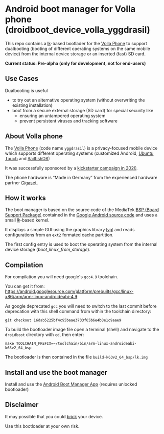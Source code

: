 # Android boot manager for Volla phone (droidboot_device_volla_yggdrasil)

This repo contains a [lk](https://github.com/littlekernel)-based bootlader for the [Volla Phone](https://volla.online/de/)
to support dualbooting (booting of different operating systems on the same mobile device)
from the internal device storage or an inserted (fast) SD card.

**Current status: Pre-alpha (only for development, not for end-users)**

## Use Cases

Dualbooting is useful

* to try out an alternative operating system (without overwriting the existing installation)
* boot from a secure external storage (SD card) for special security like
  * ensuring an untampered operating system
  * prevent persistent viruses and tracking software

## About Volla phone

The [Volla Phone](https://volla.online/de/) (code name `yggdrasil`) is a privacy-focused mobile device which supports
different operating systems (customized Android, [Ubuntu Touch](https://ubuntu-touch.io/) and [SailfishOS](https://sailfishos.org/))

It was successfully sponsored by a [kickstarter campaign in 2020](https://www.kickstarter.com/projects/volla/volla-phone-designed-with-simplicity-and-security-in-mind).

The phone hardware is “Made in Germany” from the experienced hardware partner [Gigaset](https://www.gigaset.com/hq_en/).

## How it works

The boot manager is based on the source code of the MediaTek [BSP (Board Support Package)](https://en.wikipedia.org/wiki/Board_support_package) contained in the [Google Android source code](https://android.googlesource.com/platform/hardware/bsp/) and uses a small [lk](https://github.com/littlekernel)-based kernel.

It displays a simple GUI using the graphics library [lvgl](https://lvgl.io/) and reads configurations from an `ext2` formated cache partition.

The first config entry is used to boot the operating system from the internal device storage (*boot_linux_from_storage*). 

## Compilation

For compilation you will need google's `gcc4.9` toolchain.

You can get it from: https://android.googlesource.com/platform/prebuilts/gcc/linux-x86/arm/arm-linux-androideabi-4.9

As google deprecated `gcc` you will need to switch to the last commit before deprecation with this shell command from within the toolchain directory:

`git checkout 16dab5225bf4c95baae3733f05b6e4b0e1c9aae9`

To build the bootloader image file open a terminal (shell) and navigate to the `droidboot` directory with `cd`, then enter:

`make TOOLCHAIN_PREFIX=~/toolchain/bin/arm-linux-androideabi- k63v2_64_bsp`

The bootloader is then contained in the file `build-k63v2_64_bsp/lk.img`

## Install and use the boot manager

Install and use the [Android Boot Manager App](https://github.com/Android-Boot-Manager/App) (requires unlocked bootloader)

## Disclaimer

It may possible that you could [brick](https://en.wikipedia.org/wiki/Brick_(electronics)) your device.

Use this bootloader at your own risk.

